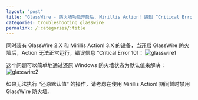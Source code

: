 ```yaml
---
layout: "post"
title: "GlassWire - 防火墙功能开启后, Mirillis Action! 遇到 “Critical Error 101” 错误的解决办法"
categories: troubleshooting glasswire
permalink: /:categories/:title
---
```


同时装有 GlassWire 2.X 和 Mirillis Action! 3.X 的设备，当开启 GlassWire 防火墙后，Action 无法正常运行，错误信息 “Critical Error 101：
![glasswire1](https://i.imgur.com/sK2NIKR.jpg)

这个问题可以简单地通过还原 Windows 防火墙状态为默认值来解决：
![glasswire2](https://i.imgur.com/owZEZcL.jpg)

如果无法执行 “还原默认值” 的操作，请考虑在使用 Mirillis Action! 期间暂时禁用 GlassWire 防火墙。
